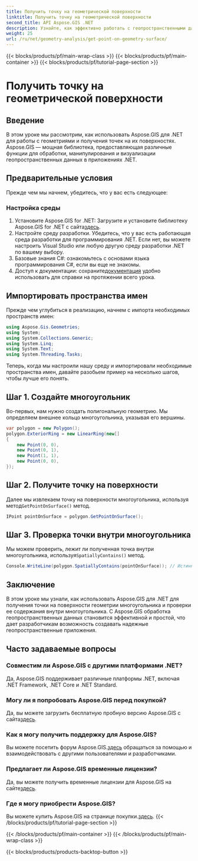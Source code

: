 ```yaml
---
title: Получить точку на геометрической поверхности
linktitle: Получить точку на геометрической поверхности
second_title: API Aspose.GIS .NET
description: Узнайте, как эффективно работать с геопространственными данными с помощью Aspose.GIS for .NET. Включены пошаговое руководство и часто задаваемые вопросы.
weight: 25
url: /ru/net/geometry-analysis/get-point-on-geometry-surface/
---
```


{{< blocks/products/pf/main-wrap-class >}}
{{< blocks/products/pf/main-container >}}
{{< blocks/products/pf/tutorial-page-section >}}

# Получить точку на геометрической поверхности

## Введение
В этом уроке мы рассмотрим, как использовать Aspose.GIS для .NET для работы с геометриями и получения точек на их поверхностях. Aspose.GIS — мощная библиотека, предоставляющая различные функции для обработки, манипулирования и визуализации геопространственных данных в приложениях .NET.
## Предварительные условия
Прежде чем мы начнем, убедитесь, что у вас есть следующее:
### Настройка среды
1. Установите Aspose.GIS for .NET: Загрузите и установите библиотеку Aspose.GIS for .NET с сайта[здесь](https://releases.aspose.com/gis/net/).
2. Настройте среду разработки. Убедитесь, что у вас есть работающая среда разработки для программирования .NET. Если нет, вы можете настроить Visual Studio или любую другую среду разработки .NET по вашему выбору.
3. Базовые знания C#: ознакомьтесь с основами языка программирования C#, если вы еще не знакомы.
4.  Доступ к документации: сохраните[документация](https://reference.aspose.com/gis/net/) удобно использовать для справки на протяжении всего урока.

## Импортировать пространства имен
Прежде чем углубиться в реализацию, начнем с импорта необходимых пространств имен:

```csharp
using Aspose.Gis.Geometries;
using System;
using System.Collections.Generic;
using System.Linq;
using System.Text;
using System.Threading.Tasks;
```

Теперь, когда мы настроили нашу среду и импортировали необходимые пространства имен, давайте разобьем пример на несколько шагов, чтобы лучше его понять.
## Шаг 1. Создайте многоугольник
Во-первых, нам нужно создать полигональную геометрию. Мы определяем внешнее кольцо многоугольника, указывая его вершины.
```csharp
var polygon = new Polygon();
polygon.ExteriorRing = new LinearRing(new[]
{
    new Point(0, 0),
    new Point(0, 1),
    new Point(1, 1),
    new Point(0, 0),
});
```
## Шаг 2. Получите точку на поверхности
Далее мы извлекаем точку на поверхности многоугольника, используя метод`GetPointOnSurface()` метод.
```csharp
IPoint pointOnSurface = polygon.GetPointOnSurface();
```
## Шаг 3. Проверка точки внутри многоугольника
 Мы можем проверить, лежит ли полученная точка внутри многоугольника, используя`SpatiallyContains()` метод.
```csharp
Console.WriteLine(polygon.SpatiallyContains(pointOnSurface)); // Истинный
```

## Заключение
В этом уроке мы узнали, как использовать Aspose.GIS для .NET для получения точки на поверхности геометрии многоугольника и проверки ее содержания внутри многоугольника. С Aspose.GIS обработка геопространственных данных становится эффективной и простой, что дает разработчикам возможность создавать надежные геопространственные приложения.
## Часто задаваемые вопросы
### Совместим ли Aspose.GIS с другими платформами .NET?
Да, Aspose.GIS поддерживает различные платформы .NET, включая .NET Framework, .NET Core и .NET Standard.
### Могу ли я попробовать Aspose.GIS перед покупкой?
 Да, вы можете загрузить бесплатную пробную версию Aspose.GIS с сайта[здесь](https://releases.aspose.com/).
### Как я могу получить поддержку для Aspose.GIS?
 Вы можете посетить форум Aspose.GIS.[здесь](https://forum.aspose.com/c/gis/33) обращаться за помощью и взаимодействовать с другими пользователями и разработчиками.
### Предлагает ли Aspose.GIS временные лицензии?
 Да, вы можете получить временные лицензии для Aspose.GIS на сайте[здесь](https://purchase.aspose.com/temporary-license/).
### Где я могу приобрести Aspose.GIS?
 Вы можете купить Aspose.GIS на странице покупки.[здесь](https://purchase.aspose.com/buy).
{{< /blocks/products/pf/tutorial-page-section >}}

{{< /blocks/products/pf/main-container >}}
{{< /blocks/products/pf/main-wrap-class >}}

{{< blocks/products/products-backtop-button >}}
